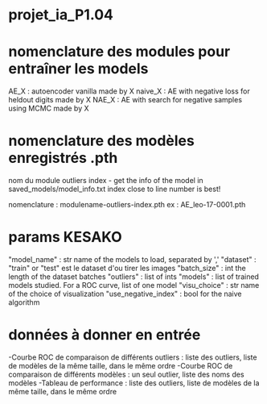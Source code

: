 # projet_ia_P1.04



# nomenclature des modules pour entraîner les models
AE_X : autoencoder vanilla made by X
naive_X : AE with negative loss for heldout digits made by X
NAE_X : AE with search for negative samples using MCMC made by X

# nomenclature des modèles enregistrés .pth
nom du module
outliers
index - get the info of the model in saved_models/model_info.txt index close to line number is best!

nomenclature : modulename-outliers-index.pth
ex : AE_leo-17-0001.pth

# params KESAKO
"model_name" : str name of the models to load, separated by ','
"dataset" : "train" or "test" est le dataset d'ou tirer les images
"batch_size" : int the length of the dataset batches
"outliers" : list of ints
"models" : list of trained models studied. For a ROC curve, list of one model 
"visu_choice" : str name of the choice of visualization
"use_negative_index" : bool for the naive algorithm

# données à donner en entrée
-Courbe ROC de comparaison de différents outliers : liste des outliers, liste de modèles de la même taille, dans le même ordre
-Courbe ROC de comparaison de différents modèles : un seul outlier, liste des noms des modèles
-Tableau de performance : liste des outliers, liste de modèles de la même taille, dans le même ordre
